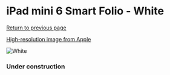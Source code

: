 # iPad mini 6 Smart Folio - White

[Return to previous page](/ipad_mini6)

[High-resolution image from Apple](https://store.storeimages.cdn-apple.com/8756/as-images.apple.com/is/MM6H3?wid=4500&hei=4500&fmt=png)

<div style="width: 384px"><img src="/everypreview/MM6H3.png" alt="White"></div>

### Under construction
